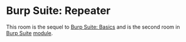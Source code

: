   # Burp Suite: Repeater
  
  This room is the sequel to [Burp Suite: Basics](../burpsuitebasics/README.md) and is the second room in [Burp Suite](../README.md) [module](../../README.md).
  
  